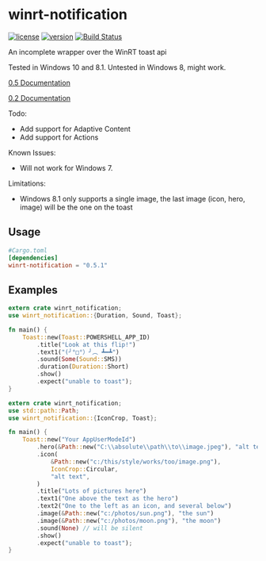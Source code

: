 # winrt-notification

[![license](https://img.shields.io/crates/l/winrt-notification.svg)](https://crates.io/crates/winrt-notification/)
[![version](https://img.shields.io/crates/v/winrt-notification.svg)](https://crates.io/crates/winrt-notification/)
[![Build Status](https://img.shields.io/appveyor/ci/allenbenz/winrt-notification.svg)](https://ci.appveyor.com/project/allenbenz/winrt-notification)

An incomplete wrapper over the WinRT toast api

Tested in Windows 10 and 8.1. Untested in Windows 8, might work.

[0.5 Documentation](https://allenbenz.github.io/winrt-notification/0_5_0/winrt_notification/index.html)

[0.2 Documentation](https://allenbenz.github.io/winrt-notification/0_2_0/winrt_notification/index.html)

Todo:
* Add support for Adaptive Content
* Add support for Actions

Known Issues:
* Will not work for Windows 7.

Limitations:
* Windows 8.1 only supports a single image, the last image (icon, hero, image) will be the one on the toast

## Usage

```toml
#Cargo.toml
[dependencies]
winrt-notification = "0.5.1"
```

## Examples

```rust
extern crate winrt_notification;
use winrt_notification::{Duration, Sound, Toast};

fn main() {
    Toast::new(Toast::POWERSHELL_APP_ID)
        .title("Look at this flip!")
        .text1("(╯°□°）╯︵ ┻━┻")
        .sound(Some(Sound::SMS))
        .duration(Duration::Short)
        .show()
        .expect("unable to toast");
}
```

```rust
extern crate winrt_notification;
use std::path::Path;
use winrt_notification::{IconCrop, Toast};

fn main() {
    Toast::new("Your AppUserModeId")
        .hero(&Path::new("C:\\absolute\\path\\to\\image.jpeg"), "alt text")
        .icon(
            &Path::new("c:/this/style/works/too/image.png"),
            IconCrop::Circular,
            "alt text",
        )
        .title("Lots of pictures here")
        .text1("One above the text as the hero")
        .text2("One to the left as an icon, and several below")
        .image(&Path::new("c:/photos/sun.png"), "the sun")
        .image(&Path::new("c:/photos/moon.png"), "the moon")
        .sound(None) // will be silent
        .show()
        .expect("unable to toast");
}
```
